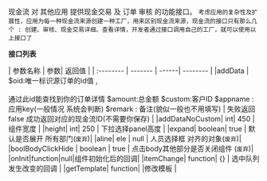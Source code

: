 现金流 对 其他应用 提供现金交易 及 订单 审核 的功能接口。
`考虑应用的复杂性及扩展性，应用为每一种现金流来源创建一种工厂，用来区别现金流来源，现金流的接口只有那么几个 : 创建、审核、现金交易详细、查看详情，开发者通过接口调用自己的工厂，就可以使用以上接口了`

<strong>接口列表</strong>

| 参数名称  |     参数|  返回值   |
| :--------  |  ------- | ------| -------- |
|addData | $oid:唯一标识源订单的id值 ,<br/><br/> 通过此id能查找到你的订单详情  $amount:总金额  $custom:客户ID  $appname : 应用key(一般情况 系统会判断)  $remark : 备注(貌似一般也不用填写)  | 失败返回false 成功返回对应的现金流ID(不需要你保存) |
|addDataNoCustom| int| 450  | 组件宽度 |
|height| int| 250 | 下拉选择panel高度 |
|expand| boolean| true | 默认是否展开 所有部门(`废弃`)|
|aline| ele | null | 人员选择框 对齐的对象(`废弃`)|
|boolBodyClickHide | boolean | true | 点击body其他部分是否关闭组件 (`废弃`)| 
|onInit|function|null|组件初始化后的回调|
|itemChange| function| {} | 选中队列发生改变的回调 |
|getTemplate| function| |修改模板 |
